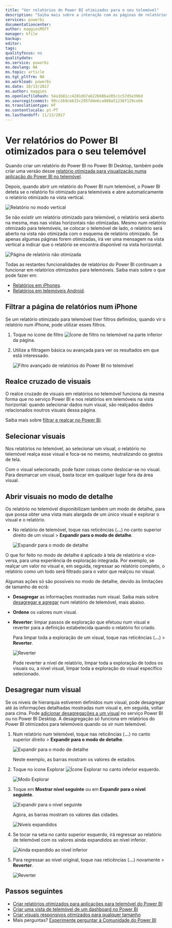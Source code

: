 ```yaml
---
title: "Ver relatórios do Power BI otimizados para o seu telemóvel"
description: "Saiba mais sobre a interação com as páginas de relatórios otimizadas para visualização nas aplicações móveis do Power BI."
services: powerbi
documentationcenter: 
author: maggiesMSFT
manager: kfile
backup: 
editor: 
tags: 
qualityfocus: no
qualitydate: 
ms.service: powerbi
ms.devlang: NA
ms.topic: article
ms.tgt_pltfrm: NA
ms.workload: powerbi
ms.date: 10/13/2017
ms.author: maggies
ms.openlocfilehash: 54a1b81cc4281db7a622668ba205c1c57d5e396d
ms.sourcegitcommit: 99cc3b9cb615c2957dde6ca908a51238f129cebb
ms.translationtype: HT
ms.contentlocale: pt-PT
ms.lasthandoff: 11/13/2017
---
```

# <a name="view-power-bi-reports-optimized-for-your-phone"></a>Ver relatórios do Power BI otimizados para o seu telemóvel
Quando criar um relatório do Power BI no Power BI Desktop, também pode criar uma versão desse [relatório otimizada para visualização numa aplicação do Power BI no telemóvel](desktop-create-phone-report.md).

Depois, quando abrir um relatório do Power BI num telemóvel, o Power BI deteta se o relatório foi otimizado para telemóveis e abre automaticamente o relatório otimizado na vista vertical.

![Relatório no modo vertical](media/mobile-apps-view-phone-report/07-power-bi-phone-report-portrait.png)

Se não existir um relatório otimizado para telemóvel, o relatório será aberto na mesma, mas nas vistas horizontais não otimizadas. Mesmo num relatório otimizado para telemóveis, se colocar o telemóvel de lado, o relatório será aberto na vista não otimizada com o esquema de relatório otimizado. Se apenas algumas páginas forem otimizadas, irá ver uma mensagem na vista vertical a indicar que o relatório se encontra disponível na vista horizontal.

![Página de relatório não otimizada](media/mobile-apps-view-phone-report/06-power-bi-phone-report-page-not-optimized.png)

Todas as restantes funcionalidades de relatórios do Power BI continuam a funcionar em relatórios otimizados para telemóveis. Saiba mais sobre o que pode fazer em:

* [Relatórios em iPhones](mobile-reports-in-the-mobile-apps.md). 
* [Relatórios em telemóveis Android](mobile-reports-in-the-mobile-apps.md).

## <a name="filter-the-report-page-on-an-iphone"></a>Filtrar a página de relatórios num iPhone
Se um relatório otimizado para telemóvel tiver filtros definidos, quando vir o relatório num iPhone, pode utilizar esses filtros. 

1. Toque no ícone de filtro ![Ícone de filtro no telemóvel](media/mobile-apps-view-phone-report/power-bi-phone-filter-icon.png) na parte inferior da página. 
2. Utilize a filtragem básica ou avançada para ver os resultados em que está interessado.
   
    ![Filtro avançado de relatórios do Power BI no telemóvel](media/mobile-apps-view-phone-report/power-bi-iphone-advanced-filter-toronto.gif)

## <a name="cross-highlight-visuals"></a>Realce cruzado de visuais
O realce cruzado de visuais em relatórios no telemóvel funciona da mesma forma que no serviço Power BI e nos relatórios em telemóveis na vista horizontal: quando selecionar dados num visual, são realçados dados relacionados noutros visuais dessa página.

Saiba mais sobre [filtrar e realçar no Power BI](power-bi-reports-filters-and-highlighting.md).

## <a name="select-visuals"></a>Selecionar visuais
Nos relatórios no telemóvel, ao selecionar um visual, o relatório no telemóvel realça esse visual e foca-se no mesmo, neutralizando os gestos de tela.

Com o visual selecionado, pode fazer coisas como deslocar-se no visual. Para desmarcar um visual, basta tocar em qualquer lugar fora da área visual.

## <a name="open-visuals-in-focus-mode"></a>Abrir visuais no modo de detalhe
Os relatório no telemóvel disponibilizam também um modo de detalhe, para que possa obter uma vista mais alargada de um único visual e explorar o visual e o relatório.

* No relatório de telemóvel, toque nas reticências (**...**) no canto superior direito de um visual > **Expandir para o modo de detalhe**.
  
    ![Expandir para o modo de detalhe](media/mobile-apps-view-phone-report/power-bi-phone-report-focus-mode.png)

O que for feito no modo de detalhe é aplicado à tela de relatório e vice-versa, para uma experiência de exploração integrada. Por exemplo, se realçar um valor no visual e, em seguida, regressar ao relatório completo, o relatório como um todo será filtrado para o valor que realçou no visual.

Algumas ações só são possíveis no modo de detalhe, devido às limitações de tamanho de ecrã:

* **Desagregar** as informações mostradas num visual. Saiba mais sobre [desagregar e agregar](mobile-apps-view-phone-report.md#drill-down-in-a-visual) num relatório de telemóvel, mais abaixo.
* **Ordene** os valores num visual.
* **Reverter**: limpar passos de exploração que efetuou num visual e reverter para a definição estabelecida quando o relatório foi criado.
  
    Para limpar toda a exploração de um visual, toque nas reticências (**...**) > **Reverter**.
  
    ![Reverter](media/mobile-apps-view-phone-report/power-bi-phone-report-revert-levels.png)
  
    Pode reverter a nível de relatório, limpar toda a exploração de todos os visuais ou, a nível visual, limpar toda a exploração do visual específico selecionado.   

## <a name="drill-down-in-a-visual"></a>Desagregar num visual
Se os níveis de hierarquia estiverem definidos num visual, pode desagregar até às informações detalhadas mostradas num visual e, em seguida, voltar para cima. Pode [adicionar desagregações a um visual](power-bi-visualization-drill-down.md) no serviço Power BI ou no Power BI Desktop. A desagregação só funciona em relatórios do Power BI otimizados para telemóveis quando os vir num telemóvel. 

1. Num relatório num telemóvel, toque nas reticências (**...**) no canto superior direito > **Expandir para o modo de detalhe**.
   
    ![Expandir para o modo de detalhe](media/mobile-apps-view-phone-report/power-bi-phone-report-focus-mode.png)
   
    Neste exemplo, as barras mostram os valores de estados.
2. Toque no ícone Explorar ![Ícone Explorar](media/mobile-apps-view-phone-report/power-bi-phone-report-explore-icon.png) no canto inferior esquerdo.
   
    ![Modo Explorar](media/mobile-apps-view-phone-report/power-bi-phone-report-explore-mode.png)
3. Toque em **Mostrar nível seguinte** ou em **Expandir para o nível seguinte**.
   
    ![Expandir para o nível seguinte](media/mobile-apps-view-phone-report/power-bi-phone-report-expand-levels.png)
   
    Agora, as barras mostram os valores das cidades.
   
    ![Níveis expandidos](media/mobile-apps-view-phone-report/power-bi-phone-report-expanded-levels.png)
4. Se tocar na seta no canto superior esquerdo, irá regressar ao relatório de telemóvel com os valores ainda expandidos ao nível inferior.
   
    ![Ainda expandido ao nível inferior](media/mobile-apps-view-phone-report/power-bi-back-to-phone-report-expanded-levels.png)
5. Para regressar ao nível original, toque nas reticências (**...**) novamente > **Reverter**.
   
    ![Reverter](media/mobile-apps-view-phone-report/power-bi-phone-report-revert-levels.png)

## <a name="next-steps"></a>Passos seguintes
* [Criar relatórios otimizados para aplicações para telemóvel do Power BI](desktop-create-phone-report.md)
* [Criar uma vista de telemóvel de um dashboard no Power BI](service-create-dashboard-mobile-phone-view.md)
* [Criar visuais responsivos otimizados para qualquer tamanho](desktop-create-responsive-visuals.md)
* Mais perguntas? [Experimente perguntar à Comunidade do Power BI](http://community.powerbi.com/)


